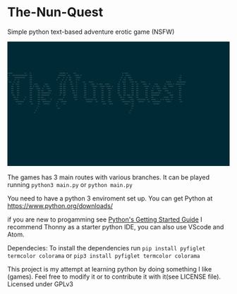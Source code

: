 # The-Nun-Quest
Simple python text-based adventure erotic game (NSFW)

![alt text](https://raw.githubusercontent.com/ougi-oshino/The-Nun-Quest/master/nunquest.png?token=AMVKTJ3JUVXOWNA5LUP4HIK6P2NV4)

The games has 3 main routes with various branches.
It can be played running `python3 main.py` or `python main.py`

You need to have a python 3 enviroment set up.
You can get Python at https://www.python.org/downloads/

if you are new to progamming see [Python's Getting Started Guide](https://www.python.org/about/gettingstarted/)
I recommend Thonny as a starter python IDE, you can also use VScode and Atom.

Dependecies:
To install the dependencies run
`pip install pyfiglet termcolor colorama`
or `pip3 install pyfiglet termcolor colorama`

This project is my attempt at learning python by doing something I like (games).
Feel free to modify it or to contribute it with it(see LICENSE file).
Licensed under GPLv3

